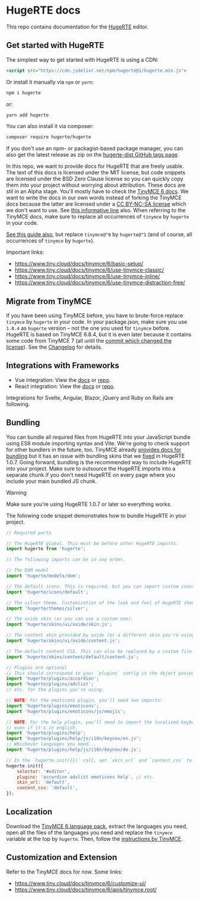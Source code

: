 # HugeRTE docs

This repo contains documentation for the [HugeRTE](https://github.com/hugerte/hugerte) editor.

## Get started with HugeRTE

The simplest way to get started with HugeRTE is using a CDN:

```html
<script src="https://cdn.jsdelivr.net/npm/hugerte@1/hugerte.min.js">
```

Or install it manually via `npm` or `yarn`:

```bash
npm i hugerte
```

or:

```bash
yarn add hugerte
```

You can also install it via composer:

```bash
composer require hugerte/hugerte
```

If you don't use an npm- or packagist-based package manager, you can also get the latest release as zip on the [hugerte-dist GitHub tags page](https://github.com/hugerte/hugerte-dist/tags).

In this repo, we want to provide docs for HugeRTE that are freely usable. The text of this docs is licensed under the MIT license, but code snippets are licensed under the BSD Zero Clause license so you can quickly copy them into your project without worrying about attribution.
These docs are stil in an Alpha stage. You'll mostly have to check the [TinyMCE 6 docs](https://tiny.cloud/docs/tinymce/6). We want to write the docs in our own words instead of forking the TinyMCE docs because the latter are licensed under a [CC BY-NC-SA license](https://github.com/tinymce/tinymce-docs/blob/main/LICENSE.txt) which we don't want to use. See [this informative line](https://github.com/hugerte/hugerte-website/blob/1eccf2841473af46b3aa995dfcea11925c272620/index.php#L25) also.
When referring to the TinyMCE docs, make sure to replace all occurrences of `tinymce` by `hugerte` in your code.

[See this guide also](https://www.tiny.cloud/docs/tinymce/6/npm-projects/), but replace `tinymce@^6` by `hugerte@^1` (and of course, all occurrences of `tinymce` by `hugerte`).

Important links:
- https://www.tiny.cloud/docs/tinymce/6/basic-setup/
- https://www.tiny.cloud/docs/tinymce/6/use-tinymce-classic/
- https://www.tiny.cloud/docs/tinymce/6/use-tinymce-inline/
- https://www.tiny.cloud/docs/tinymce/6/use-tinymce-distraction-free/

## Migrate from TinyMCE

If you have been using TinyMCE before, you have to brute-force replace `tinymce` by `hugerte` in your code. In your package.json, make sure you use `1.0.4` as `hugerte` version – not the one you used for `tinymce` before. HugeRTE is based on TinyMCE 6.8.4, but it is even later because it contains some code from TinyMCE 7 (all until the [commit which changed the license](https://github.com/tinymce/tinymce/commit/1cfe7f6817c68d713971a3e1dbe0c9775a40ce6d)). See the [Changelog](https://github.com/hugerte/hugerte/blob/main/modules/hugerte/CHANGELOG.md) for details.

## Integrations with Frameworks
- Vue integration: View the [docs](integrations/vue.md) or [repo](https://github.com/hugerte/hugerte-vue).
- React integration: View the [docs](integrations/react.md) or [repo](https://github.com/hugerte/hugerte-react).

Integrations for Svelte, Angular, Blazor, jQuery and Ruby on Rails are following.

## Bundling

You can bundle all required files from HugeRTE into your JavaScript bundle using ES6 module importing syntax and Vite. We're going to check support for other bundlers in the future, too. TinyMCE already [provides docs for bundling](https://www.tiny.cloud/docs/tinymce/6/introduction-to-bundling-tinymce/) but it has an issue with bundling skins that we [fixed](https://github.com/hugerte/hugerte/commit/d62ccbfb11583b5ebb4177986666039da2fe50de) in HugeRTE 1.0.7. Going forward, bundling is the recommended way to include HugeRTE into your project. Make sure to outsource the HugeRTE imports into a separate chunk if you don't need HugeRTE on every page where you include your main bundled JS chunk.

> [!WARNING]
> Make sure you're using HugeRTE 1.0.7 or later so everything works.

The following code snippet demonstrates how to bundle HugeRTE in your project.

```js
// Required parts

// The HugeRTE global. This must be before other HugeRTE imports.
import hugerte from 'hugerte';

// The following imports can be in any order.

// The DOM model
import 'hugerte/models/dom';

// The default icons. This is required, but you can import custom icons after it.
import 'hugerte/icons/default';

// The silver theme. Customization of the look and feel of HugeRTE should be done by custom skins while still using the silver theme.
import 'hugerte/themes/silver';

// The oxide skin (or you can use a custom one).
import 'hugerte/skins/ui/oxide/skin.js';

// The content skin provided by oxide (or a different skin you're using).
import 'hugerte/skins/ui/oxide/content.js';

// The default content CSS. This can also be replaced by a custom file if needed.
import 'hugerte/skins/content/default/content.js';

// Plugins are optional
// This should correspond to your `plugins` config in the object passed to `hugerte.init()`.
import 'hugerte/plugins/accordion';
import 'hugerte/plugins/advlist';
// etc. for the plugins you're using.

// NOTE: For the emoticons plugin, you'll need two imports:
import 'hugerte/plugins/emoticons';
import 'hugerte/plugins/emoticons/js/emojis';

// NOTE: For the help plugin, you'll need to import the localized keyboard navigation help
// even if it's in english.
import 'hugerte/plugins/help';
import 'hugerte/plugins/help/js/i18n/keynav/en.js';
// Whichever languages you need...
import 'hugerte/plugins/help/js/i18n/keynav/de.js';

// In the `hugerte.init({})` call, set `skin_url` and `content_css` to `default` to make sure the bundled ones are used.
hugerte.init({
    selector: '#editor',
    plugins: 'accordion advlist emoticons help', // etc.
    skin_url: 'default',
    content_css: 'default',
});
```

## Localization
Download the [TinyMCE 6 language pack](https://download.tiny.cloud/tinymce/community/languagepacks/6/langs.zip), extract the languages you need, open all the files of the languages you need and replace the `tinymce` variable at the top by `hugerte`. Then, follow the [instructions by TinyMCE](https://www.tiny.cloud/docs/tinymce/6/ui-localization/#using-the-community-language-packs).

## Customization and Extension

Refer to the TinyMCE docs for now. Some links:
- https://www.tiny.cloud/docs/tinymce/6/customize-ui/
- https://www.tiny.cloud/docs/tinymce/6/apis/tinymce.root/

